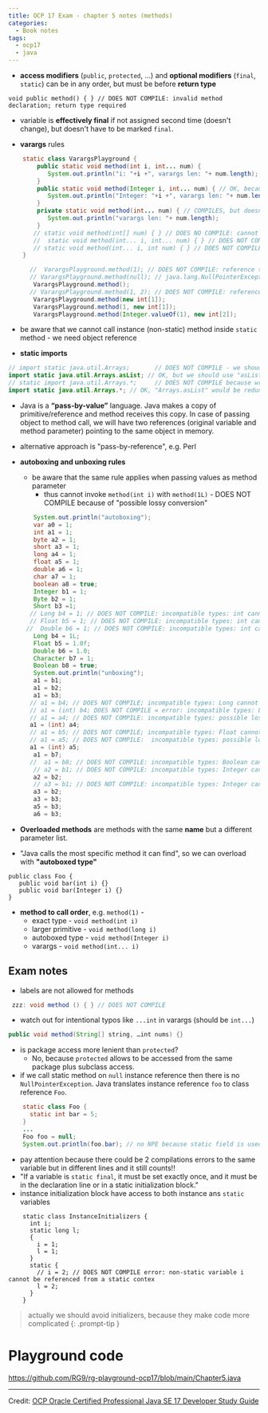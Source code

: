 ```yaml
---
title: OCP 17 Exam - chapter 5 notes (methods)
categories:
  - Book notes
tags:
  - ocp17
  - java
---
```


* **access modifiers** (`public`, `protected`, ...) and **optional modifiers** (`final`, `static`) can be in any order, but must be before **return type**
```
void public method() { } // DOES NOT COMPILE: invalid method declaration; return type required
```

- variable is **effectively final** if not assigned second time (doesn't change), but doesn't have to be marked `final`.
 
* **varargs** rules
```java
    static class VarargsPlayground {
        public static void method(int i, int... num) {
           System.out.println("i: "+i +", varargs len: "+ num.length);
        }
        public static void method(Integer i, int... num) { // OK, because Java tries to find "most specific method" 
           System.out.println("Integer: "+i +", varargs len: "+ num.length);
        }
        private static void method(int... num) { // COMPILES, but doesn't make sense because we cannot really use varargs (we have to pass array explicitly)
           System.out.println("varargs len: "+ num.length);
        }
       // static void method(int[] num) { } // DOES NO COMPILE: cannot declare both method(int[]) and method(int...)
       //  static void method(int... i, int... num) { } // DOES NOT COMPILE: varargs parameter must be the last parameter
       // static void method(int... i, int num) { } // DOES NOT COMPILE: varargs parameter must be the last parameter
    }

      //  VarargsPlayground.method(1); // DOES NOT COMPILE: reference to method is ambiguous
      // VarargsPlayground.method(null); // java.lang.NullPointerException: Cannot read the array length because "<parameter1>" is null
       VarargsPlayground.method();
      // VarargsPlayground.method(1, 2); // DOES NOT COMPILE: reference to method is ambiguous
       VarargsPlayground.method(new int[1]);
       VarargsPlayground.method(1, new int[1]);
       VarargsPlayground.method(Integer.valueOf(1), new int[2]);
```


* be aware that we cannot call instance (non-static) method inside `static` method - we need object reference

* **static imports**

```java
// import static java.util.Arrays;       // DOES NOT COMPILE - we shoud use .* (error: static import only from classes and interfaces)
import static java.util.Arrays.asList; // OK, but we should use "asList" instead "Arrays.asList(1)"
// static import java.util.Arrays.*;     // DOES NOT COMPILE because wrong order of modifiers
import static java.util.Arrays.*; // OK, "Arrays.asList" would be redundant
```

* Java is a **“pass-by-value”** language. Java makes a copy of primitive/reference and method receives this copy. In case of passing object to method call, we will have two references (original variable and method parameter) pointing to the same object in memory.
* alternative approach is "pass-by-reference", e.g. Perl

 
* **autoboxing and unboxing rules** 
	- be aware that the same rule applies when passing values as method parameter 
		- thus cannot invoke `method(int i)` with `method(1L)` - DOES NOT COMPILE because of "possible lossy conversion"
```java
       System.out.println("autoboxing");
       var a0 = 1;
       int a1 = 1;
       byte a2 = 1;
       short a3 = 1;
       long a4 = 1;
       float a5 = 1;
       double a6 = 1;
       char a7 = 1;
       boolean a8 = true;
       Integer b1 = 1;
       Byte b2 = 1;
       Short b3 =1;
      // Long b4 = 1; // DOES NOT COMPILE: incompatible types: int cannot be converted to Long
      // Float b5 = 1; // DOES NOT COMPILE: incompatible types: int cannot be converted to Float
     //  Double b6 = 1; // DOES NOT COMPILE: incompatible types: int cannot be converted to Double
       Long b4 = 1L;
       Float b5 = 1.0f;
       Double b6 = 1.0;
       Character b7 = 1;
       Boolean b8 = true;
       System.out.println("unboxing");
       a1 = b1; 
       a1 = b2;
       a1 = b3;
      // a1 = b4; // DOES NOT COMPILE; incompatible types: Long cannot be converted to int
      // a1 = (int) b4; DOES NOT COMPILE = error: incompatible types: Long cannot be converted to int
      // a1 = a4; // DOES NOT COMPILE: incompatible types: possible lossy conversion from long to int
      a1 = (int) a4;
      // a1 = b5; // DOES NOT COMPILE; incompatible types: Float cannot be converted to int
      // a1 = a5; // DOES NOT COMPILE:  incompatible types: possible lossy conversion from float to int
      a1 = (int) a5;
       a1 = b7;
      //  a1 = b8; // DOES NOT COMPILE: incompatible types: Boolean cannot be converted to int
       // a2 = b1; // DOES NOT COMPILE: incompatible types: Integer cannot be converted to byte
       a2 = b2;
       // a3 = b1; // DOES NOT COMPILE: incompatible types: Integer cannot be converted to short
       a3 = b2;
       a3 = b3;
       a5 = b3;
       a6 = b3;
```
 

* **Overloaded methods** are methods with the same **name** but a different parameter list. 

* "Java calls the most specific method it can find", so we can overload with **"autoboxed type"**
```
public class Foo {
   public void bar(int i) {}
   public void bar(Integer i) {}
}
```

* **method to call order**, e.g. `method(1)` - 
	- exact type - `void method(int i)` 
	- larger primitive  - `void method(long i)`
	- autoboxed type - `void method(Integer i)`
	- varargs - `void method(int... i)` 


## Exam notes
 * labels are not allowed for methods
```java
 zzz: void method () { } // DOES NOT COMPILE
```

* watch out for intentional typos like `...int` in varargs (should be `int...`)
```java
public void method(String[] string, …int nums) {}
```

* is package access more lenient than `protected`?
	* No, because `protected` allows to be accessed from the same package plus subclass access.
* if we call static method on `null` instance reference then there is no `NullPointerException`. Java translates instance reference `foo` to class reference `Foo`.
```java
    static class Foo {
      static int bar = 5;
    }
    ...
    Foo foo = null;
    System.out.println(foo.bar); // no NPE because static field is used
```
* pay attention because there could be 2 compilations errors to the same variable but in different lines and it still counts!!
* "If a variable is `static final`, it must be set exactly once, and it must be in the declaration line or in a static initialization block."
* instance initialization block have access to both instance ans `static` variables
```
    static class InstanceInitializers {
      int i;
      static long l;
      {
        i = 1;
        l = 1;
      }
      static {
        // i = 2; // DOES NOT COMPILE error: non-static variable i cannot be referenced from a static contex
        l = 2;
      }
    }
```

> actually we should avoid initializers, because they make code more complicated
{: .prompt-tip } 

# Playground code

<https://github.com/RG9/rg-playground-ocp17/blob/main/Chapter5.java>

----

Credit: [OCP Oracle Certified Professional Java SE 17 Developer Study Guide](https://www.selikoff.net/ocp17)
